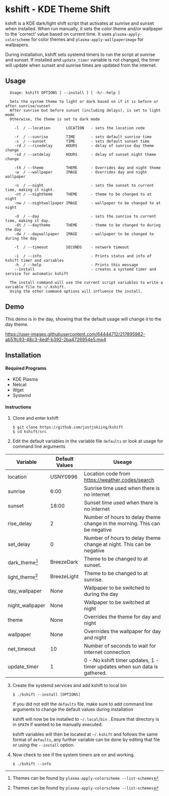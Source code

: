 # kshift - KDE Theme Shift

 kshift is a KDE dark/light shift script that activates at sunrise and sunset when installed. When run manually, it sets the color theme and/or wallpaper to the 'correct' value based on current time. It uses `plasma-apply-colorscheme` for color themes and `plasma-apply-wallpaperimage` for wallpapers.

 During installation, kshift sets systemd timers to run the script at sunrise and sunset.
 If installed and `update_timer` variable is not changed, the timer will update when sunset and sunrise times are updated from the internet.

## Usage

      Usage: kshift OPTIONS [ --install ] [ -h/--help ]

      Sets the system theme to light or dark based on if it is before or after sunrise/sunset
      After sunrise but before sunset (including delays), is set to light mode
      Otherwise, the theme is set to dark mode

        -l  / --location       LOCATION   - sets the location code

        -r  / --sunrise        TIME       - sets default sunrise time
        -s  / --sunset         TIME       - sets default sunset time
        -rd / --risedelay      HOURS      - delay of sunrise day theme change
        -sd / --setdelay       HOURS      - delay of sunset night theme change

        -th / --theme          THEME      - Overrides day and night theme
        -w  / --wallpaper      IMAGE      - Overrides day and night wallpaper

        -n  / --night                     - sets the sunset to current time, making it night.
        -nt / --nightheme      THEME      - theme to be changed to at night
        -nw / --nightwallpaper IMAGE      - wallpaper to be changed to at night

        -d  / --day                       - sets the sunrise to current time, making it day.
        -dt / --daytheme       THEME      - theme to be changed to during the day
        -dw / --daywallpaper   IMAGE      - wallpaper to be changed to during the day

        -t  / --timeout        SECONDS    - network timeout

        -i  / --info                      - Prints status and info of kshift timer and variables
        -h  / --help                      - Prints this message
        --install                         - creates a systemd timer and service for automatic kshift

      The install command will use the current script variables to write a variable file to ~/.kshift.
      Using the other command options will influence the install.


## Demo

This demo is in the day, showing that the default usage will change it to the day theme.

https://user-images.githubusercontent.com/64444712/217895962-ab51fc93-48c3-4edf-b392-2ba4726954e5.mp4


## Installation

#### Required Programs
* KDE Plasma
* Netcat
* Wget
* Systemd

#### Instructions

1. Clone and enter kshift
    ```
    $ git clone https://github.com/justjokiing/kshift
    $ cd kshift/src
    ```
2. Edit the default variables in the variable file `defaults` or look at usage for command line arguments

| Variable  | Default Values | Useage |
| --------- | -------------- | ------ |
| location | USNY0996 | Location code from https://weather.codes/search |
| sunrise | 6:00 | Sunrise time used when there is no internet |
| sunset | 18:00 | Sunset time used when there is no internet |
| rise_delay | 2 | Number of hours to delay theme change in the morning. This can be negative |
| set_delay | 0 | Number of hours to delay theme change at night. This can be negative |
| dark_theme[^1] | BreezeDark | Theme to be changed to at sunset. |
| light_theme[^1] | BreezeLight | Theme to be changed to at sunrise. |
| day_wallpaper | None | Wallpaper to be switched to during the day |
| night_wallpaper | None | Wallpaper to be switched at night |
| theme | None | Overrides the theme for day and night |
| wallpaper | None | Overrrides the wallpaper for day and night |
| net_timeout | 10 | Number of seconds to wait for internet connection |
| update_timer | 1 | 0 - No kshift timer updates, 1 - timer updates when sun data is gathered. |

[^1]: Themes can be found by `plasma-apply-colorscheme --list-schemes`

3. Create the systemd services and add kshift to local bin
    ```
    $ ./kshift --install [OPTIONS]
    ```

    If you did not edit the `defaults` file, make sure to add command line arguments to change the default values during installation

    kshift will now be be installed to `~/.local/bin` . Ensure that directory is in `$PATH` if wanted to be manually executed.

    kshift variables will then be located at `~/.kshift` and follows the same format of `defaults`, any further variable can be done by editing that file or using the `--install` option.

4. Now check to see if the system timers are on and working.
    ```
    $ ./kshift --info
    ```
